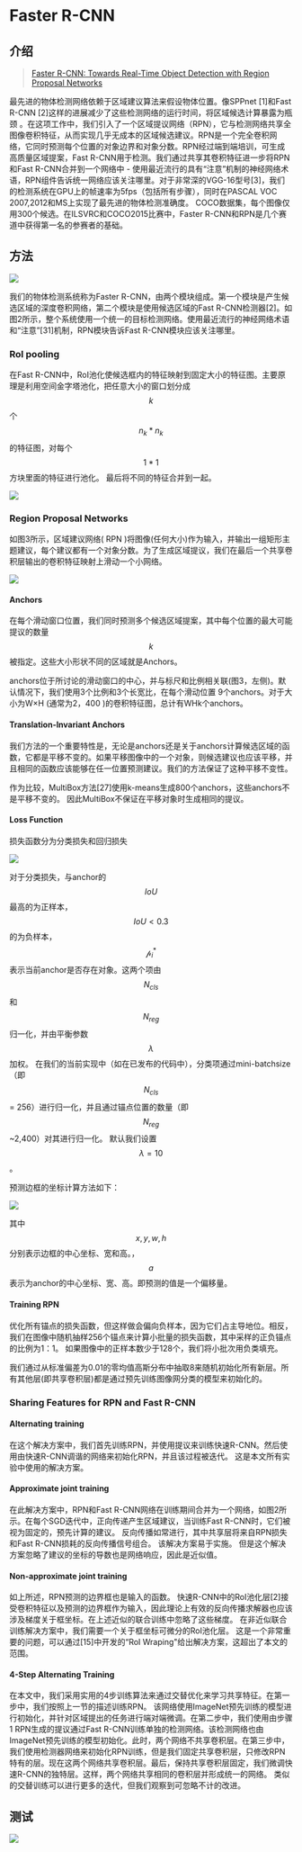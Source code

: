 # Faster R-CNN

## 介绍

> [Faster R-CNN: Towards Real-Time Object Detection with Region Proposal Networks](https://arxiv.org/pdf/1506.01497.pdf)

最先进的物体检测网络依赖于区域建议算法来假设物体位置。像SPPnet \[1\]和Fast R-CNN \[2\]这样的进展减少了这些检测网络的运行时间，将区域候选计算暴露为瓶颈 。在这项工作中，我们引入了一个区域提议网络（RPN），它与检测网络共享全图像卷积特征，从而实现几乎无成本的区域候选建议。RPN是一个完全卷积网络，它同时预测每个位置的对象边界和对象分数。RPN经过端到端培训，可生成高质量区域提案，Fast R-CNN用于检测。我们通过共享其卷积特征进一步将RPN和Fast R-CNN合并到一个网络中 - 使用最近流行的具有“注意”机制的神经网络术语，RPN组件告诉统一网络应该关注哪里。对于非常深的VGG-16型号\[3\]，我们的检测系统在GPU上的帧速率为5fps（包括所有步骤），同时在PASCAL VOC 2007,2012和MS上实现了最先进的物体检测准确度。 COCO数据集，每个图像仅用300个候选。在ILSVRC和COCO2015比赛中，Faster R-CNN和RPN是几个赛道中获得第一名的参赛者的基础。

## 方法

![](../../.gitbook/assets/image%20%28197%29.png)

我们的物体检测系统称为Faster R-CNN，由两个模块组成。第一个模块是产生候选区域的深度卷积网络，第二个模块是使用候选区域的Fast R-CNN检测器\[2\]。如图2所示，整个系统使用一个统一的目标检测网络。使用最近流行的神经网络术语和“注意”\[31\]机制，RPN模块告诉Fast R-CNN模块应该关注哪里。

### RoI pooling

在Fast R-CNN中，RoI池化使候选框内的特征映射到固定大小的特征图。主要原理是利用空间金字塔池化，把任意大小的窗口划分成 $$k$$ 个 $$n_k*n_k$$的特征图，对每个 $$1*1$$ 方块里面的特征进行池化。 最后将不同的特征合并到一起。

![](../../.gitbook/assets/image%20%28156%29.png)

### Region Proposal Networks

如图3所示，区域建议网络\( RPN \)将图像\(任何大小\)作为输入，并输出一组矩形主题建议，每个建议都有一个对象分数。为了生成区域提议，我们在最后一个共享卷积层输出的卷积特征映射上滑动一个小网络。

![](../../.gitbook/assets/image%20%2858%29.png)

#### Anchors

在每个滑动窗口位置，我们同时预测多个候选区域提案，其中每个位置的最大可能提议的数量 $$k$$ 被指定。这些大小形状不同的区域就是Anchors。

anchors位于所讨论的滑动窗口的中心，并与标尺和比例相关联\(图3，左侧\)。默认情况下，我们使用3个比例和3个长宽比，在每个滑动位置 9个anchors。对于大小为W×H \(通常为2，400 \)的卷积特征图，总计有WHk个anchors。

#### Translation-Invariant Anchors

我们方法的一个重要特性是，无论是anchors还是关于anchors计算候选区域的函数，它都是平移不变的。如果平移图像中的一个对象，则候选建议也应该平移，并且相同的函数应该能够在任一位置预测建议。我们的方法保证了这种平移不变性。

作为比较，MultiBox方法\[27\]使用k-means生成800个anchors，这些anchors不是平移不变的。 因此MultiBox不保证在平移对象时生成相同的提议。

#### Loss Function

损失函数分为分类损失和回归损失

![](../../.gitbook/assets/image%20%28205%29.png)

对于分类损失，与anchor的 $$IoU$$ 最高的为正样本， $$IoU<0.3$$ 的为负样本， $$\mathcal{p}_{i}^{*}$$ 表示当前anchor是否存在对象。这两个项由 $$N_{cls}$$ 和 $$N_{reg}$$ 归一化，并由平衡参数 $$λ$$ 加权。 在我们的当前实现中（如在已发布的代码中），分类项通过mini-batchsize（即$$N_{cls}$$ = 256）进行归一化，并且通过锚点位置的数量（即$$N_{reg}$$~2,400）对其进行归一化。 默认我们设置 $$λ= 10$$ 。

预测边框的坐标计算方法如下：

![](../../.gitbook/assets/image%20%28203%29.png)

其中$$x, y, w, h$$ 分别表示边框的中心坐标、宽和高。，$$a$$ 表示为anchor的中心坐标、宽、高。即预测的值是一个偏移量。

#### Training RPN

优化所有锚点的损失函数，但这样做会偏向负样本，因为它们占主导地位。相反，我们在图像中随机抽样256个锚点来计算小批量的损失函数，其中采样的正负锚点的比例为1：1。 如果图像中的正样本数少于128个，我们将小批次用负类填充。

我们通过从标准偏差为0.01的零均值高斯分布中抽取8来随机初始化所有新层。所有其他层\(即共享卷积层\)都是通过预先训练图像网分类的模型来初始化的。

### Sharing Features for RPN and Fast R-CNN

#### Alternating training

在这个解决方案中，我们首先训练RPN，并使用提议来训练快速R-CNN。然后使用由快速R-CNN调谐的网络来初始化RPN，并且该过程被迭代。 这是本文所有实验中使用的解决方案。

#### Approximate joint training

在此解决方案中，RPN和Fast R-CNN网络在训练期间合并为一个网络，如图2所示。在每个SGD迭代中，正向传递产生区域建议，当训练Fast R-CNN时，它们被视为固定的，预先计算的建议。  反向传播如常进行，其中共享层将来自RPN损失和Fast R-CNN损耗的反向传播信号组合。 该解决方案易于实施。 但是这个解决方案忽略了建议的坐标的导数也是网络响应，因此是近似值。

#### Non-approximate joint training

如上所述，RPN预测的边界框也是输入的函数。 快速R-CNN中的RoI池化层\[2\]接受卷积特征以及预测的边界框作为输入，因此理论上有效的反向传播求解器也应该涉及梯度关于框坐标。在上述近似的联合训练中忽略了这些梯度。 在非近似联合训练解决方案中，我们需要一个关于框坐标可微分的RoI池化层。 这是一个非常重要的问题，可以通过\[15\]中开发的“RoI Wraping"给出解决方案，这超出了本文的范围。

#### 4-Step Alternating Training

在本文中，我们采用实用的4步训练算法来通过交替优化来学习共享特征。在第一步中，我们按照上一节的描述训练RPN。 该网络使用ImageNet预先训练的模型进行初始化，并针对区域提出的任务进行端对端微调。在第二步中，我们使用由步骤1 RPN生成的提议通过Fast R-CNN训练单独的检测网络。该检测网络也由ImageNet预先训练的模型初始化。此时，两个网络不共享卷积层。在第三步中，我们使用检测器网络来初始化RPN训练，但是我们固定共享卷积层，只修改RPN特有的层。现在这两个网络共享卷积层。最后，保持共享卷积层固定，我们微调快速R-CNN的独特层。这样，两个网络共享相同的卷积层并形成统一的网络。 类似的交替训练可以进行更多的迭代，但我们观察到可忽略不计的改进。

## 测试

![](../../.gitbook/assets/image%20%28189%29.png)







